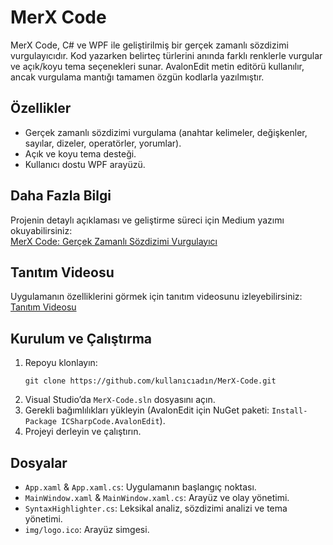 # MerX Code

MerX Code, C# ve WPF ile geliştirilmiş bir gerçek zamanlı sözdizimi vurgulayıcıdır. Kod yazarken belirteç türlerini anında farklı renklerle vurgular ve açık/koyu tema seçenekleri sunar. AvalonEdit metin editörü kullanılır, ancak vurgulama mantığı tamamen özgün kodlarla yazılmıştır.

## Özellikler
- Gerçek zamanlı sözdizimi vurgulama (anahtar kelimeler, değişkenler, sayılar, dizeler, operatörler, yorumlar).
- Açık ve koyu tema desteği.
- Kullanıcı dostu WPF arayüzü.

## Daha Fazla Bilgi
Projenin detaylı açıklaması ve geliştirme süreci için Medium yazımı okuyabilirsiniz:  
[MerX Code: Gerçek Zamanlı Sözdizimi Vurgulayıcı](https://medium.com/@kerem.ozcan2004/merx-code-kendi-ger%C3%A7ek-zamanl%C4%B1-s%C3%B6zdizimi-vurgulay%C4%B1c%C4%B1n%C4%B1z%C4%B1-kendiniz-geli%C5%9Ftirin-f32325238338)

## Tanıtım Videosu
Uygulamanın özelliklerini görmek için tanıtım videosunu izleyebilirsiniz:  
[Tanıtım Videosu]([YouTube-videonuzun-bağlantısı](https://youtu.be/6miwVdFR8wI))

## Kurulum ve Çalıştırma
1. Repoyu klonlayın:  
   ```
   git clone https://github.com/kullanıcıadın/MerX-Code.git
   ```
2. Visual Studio’da `MerX-Code.sln` dosyasını açın.
3. Gerekli bağımlılıkları yükleyin (AvalonEdit için NuGet paketi: `Install-Package ICSharpCode.AvalonEdit`).
4. Projeyi derleyin ve çalıştırın.

## Dosyalar
- `App.xaml` & `App.xaml.cs`: Uygulamanın başlangıç noktası.
- `MainWindow.xaml` & `MainWindow.xaml.cs`: Arayüz ve olay yönetimi.
- `SyntaxHighlighter.cs`: Leksikal analiz, sözdizimi analizi ve tema yönetimi.
- `img/logo.ico`: Arayüz simgesi.
